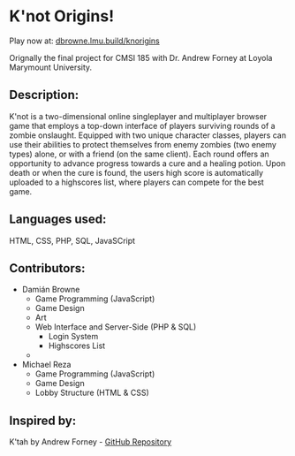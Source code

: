 # K'not Origins!

Play now at: [dbrowne.lmu.build/knorigins](dbrowne.lmu.build/knorigins)

Orignally the final project for CMSI 185 with Dr. Andrew Forney at Loyola Marymount University.

## Description:
K'not is a two-dimensional online singleplayer and multiplayer browser
game that employs a top-down interface of players surviving rounds of
a zombie onslaught. Equipped with two unique character classes, players
can use their abilities to protect themselves from enemy zombies (two
enemy types) alone, or with a friend (on the same client). Each round
offers an opportunity to advance progress towards a cure and a healing
potion. Upon death or when the cure is found, the users high score is
automatically uploaded to a highscores list, where players can compete
for the best game.

## Languages used:
HTML, CSS, PHP, SQL, JavaSCript

## Contributors:
* Damián Browne
  * Game Programming (JavaScript)
  * Game Design
  * Art
  * Web Interface and Server-Side (PHP & SQL)
    * Login System
    * Highscores List
  * 
* Michael Reza
  * Game Programming (JavaScript)
  * Game Design
  * Lobby Structure (HTML & CSS)

## Inspired by:
K'tah by Andrew Forney - [GitHub Repository](https://github.com/Forns/ktah)
